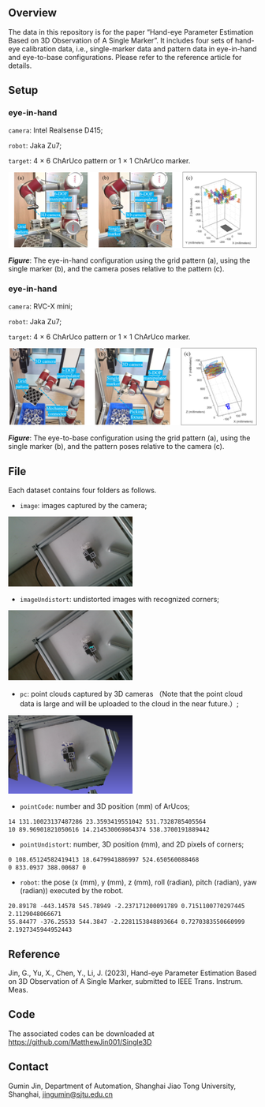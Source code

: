 ## Overview
The data in this repository is for the paper “Hand-eye Parameter Estimation Based on 3D Observation of A Single Marker”. It includes four sets of hand-eye calibration data, i.e., single-marker data and pattern data in eye-in-hand and eye-to-base configurations. Please refer to the reference article for details.

## Setup

### eye-in-hand
``camera``: Intel Realsense D415;

``robot``: Jaka Zu7;

``target``: 4 × 6 ChArUco pattern or 1 × 1 ChArUco marker.

![mainFig](https://github.com/MatthewJin001/3Ddata/blob/main/datasetPic/eyeinhand.png)

**_Figure_**: The eye-in-hand configuration using the grid pattern (a), using the single marker (b), and the camera poses relative to the pattern (c).

### eye-in-hand
``camera``: RVC-X mini;

``robot``: Jaka Zu7;

``target``: 4 × 6 ChArUco pattern or 1 × 1 ChArUco marker.

![mainFig](https://github.com/MatthewJin001/3Ddata/blob/main/datasetPic/eyetohand.png)

**_Figure_**: The eye-to-base configuration using the grid pattern (a), using the single marker (b), and the pattern poses relative to the camera (c).

## File
Each dataset contains four folders as follows.

* ``image``: images captured by the camera;

<img src="datasetPic/ex1.png" width="50%">

* ``imageUndistort``:  undistorted images with recognized corners;

<img src="datasetPic/1_charuco_undistort.png" width="50%">

* ``pc``: point clouds captured by 3D cameras （Note that the point cloud data is large and will be uploaded to the cloud in the near future.）;

<img src="datasetPic/PC.PNG" width="50%">

* ``pointCode``: number and 3D position (mm) of ArUcos;
```
14 131.10023137487286 23.3593419551042 531.7328785405564
10 89.96901821050616 14.214530069864374 538.3700191889442
```

* ``pointUndistort``: number, 3D position (mm), and 2D pixels of corners;
```
0 108.65124582419413 18.6479941886997 524.650560088468
0 833.0937 388.00687 0
```

* ``robot``: the pose (x (mm), y (mm), z (mm), roll (radian), pitch (radian), yaw (radian)) executed by the robot. 
```
20.89178 -443.14578 545.78949 -2.237171200091789 0.7151100770297445 2.1129048066671
55.84477 -376.25533 544.3847 -2.2281153848893664 0.7270383550660999 2.1927345944952443
```

## Reference
Jin, G., Yu, X., Chen, Y., Li, J. (2023), Hand-eye Parameter Estimation Based on 3D Observation of A Single Marker, submitted to IEEE Trans. Instrum. Meas.
         
## Code
The  associated  codes can be downloaded at https://github.com/MatthewJin001/Single3D

## Contact

Gumin Jin, Department of Automation, Shanghai Jiao Tong University, Shanghai, jingumin@sjtu.edu.cn


